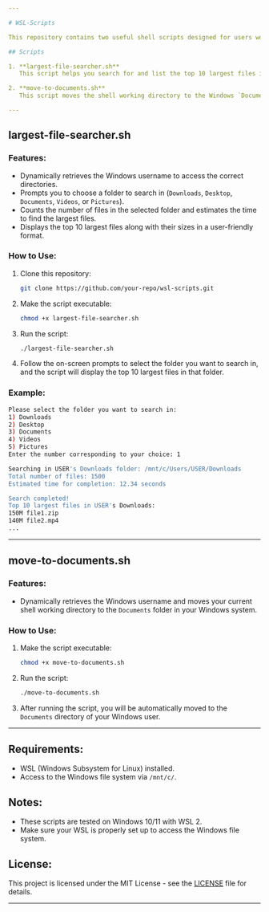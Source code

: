 ```yaml
---

# WSL-Scripts

This repository contains two useful shell scripts designed for users working in a WSL (Windows Subsystem for Linux) environment. These scripts allow you to interact with your Windows file system from within WSL.

## Scripts

1. **largest-file-searcher.sh**  
   This script helps you search for and list the top 10 largest files in specific Windows folders. You can choose from predefined folders like `Downloads`, `Desktop`, `Documents`, `Videos`, and `Pictures`.

2. **move-to-documents.sh**  
   This script moves the shell working directory to the Windows `Documents` folder for easy access to files within that directory.

---
```


## largest-file-searcher.sh

### Features:

- Dynamically retrieves the Windows username to access the correct directories.
- Prompts you to choose a folder to search in (`Downloads`, `Desktop`, `Documents`, `Videos`, or `Pictures`).
- Counts the number of files in the selected folder and estimates the time to find the largest files.
- Displays the top 10 largest files along with their sizes in a user-friendly format.

### How to Use:

1. Clone this repository:
   ```bash
   git clone https://github.com/your-repo/wsl-scripts.git
   ```

2. Make the script executable:
   ```bash
   chmod +x largest-file-searcher.sh
   ```

3. Run the script:
   ```bash
   ./largest-file-searcher.sh
   ```

4. Follow the on-screen prompts to select the folder you want to search in, and the script will display the top 10 largest files in that folder.

### Example:
```bash
Please select the folder you want to search in:
1) Downloads
2) Desktop
3) Documents
4) Videos
5) Pictures
Enter the number corresponding to your choice: 1

Searching in USER's Downloads folder: /mnt/c/Users/USER/Downloads
Total number of files: 1500
Estimated time for completion: 12.34 seconds

Search completed!
Top 10 largest files in USER's Downloads:
150M file1.zip
140M file2.mp4
...
```

---

## move-to-documents.sh

### Features:

- Dynamically retrieves the Windows username and moves your current shell working directory to the `Documents` folder in your Windows system.

### How to Use:

1. Make the script executable:
   ```bash
   chmod +x move-to-documents.sh
   ```

2. Run the script:
   ```bash
   ./move-to-documents.sh
   ```

3. After running the script, you will be automatically moved to the `Documents` directory of your Windows user.

---

## Requirements:

- WSL (Windows Subsystem for Linux) installed.
- Access to the Windows file system via `/mnt/c/`.

## Notes:

- These scripts are tested on Windows 10/11 with WSL 2.
- Make sure your WSL is properly set up to access the Windows file system.

## License:

This project is licensed under the MIT License - see the [LICENSE](LICENSE) file for details.

---
